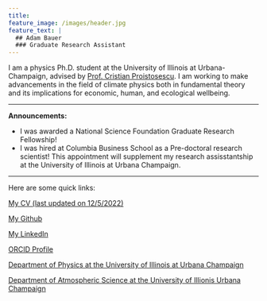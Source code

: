```yaml
---
title: 
feature_image: /images/header.jpg
feature_text: |
  ## Adam Bauer
  ### Graduate Research Assistant
---
```


I am a physics Ph.D. student at the University of Illinois at Urbana-Champaign, advised by [Prof. Cristian Proistosescu](https://cristi.web.illinois.edu/). I am working to make advancements in the field of climate physics both in fundamental theory and its implications for economic, human, and ecological wellbeing.

---

**Announcements:** 
- I was awarded a National Science Foundation Graduate Research Fellowship!
- I was hired at Columbia Business School as a Pre-doctoral research scientist! This appointment will supplement my research assisstantship at the University of Illinois at Urbana Champaign.

---

Here are some quick links:

[My CV (last updated on 12/5/2022)](/files/Bauer_CV.pdf)

[My Github](https://github.com/adam-bauer-34)

[My LinkedIn](https://www.linkedin.com/in/adam-michael-bauer-380492200/)

[ORCID Profile](https://orcid.org/0000-0002-7471-8934)

[Department of Physics at the University of Illinois at Urbana Champaign](https://physics.illinois.edu/)

[Department of Atmospheric Science at the University of Illionis Urbana Champaign](https://atmos.illinois.edu/)

